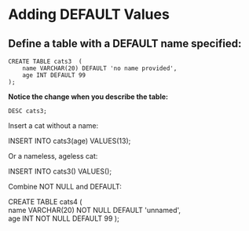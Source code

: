 # Adding DEFAULT Values

## Define a table with a DEFAULT name specified:
```
CREATE TABLE cats3  (    
    name VARCHAR(20) DEFAULT 'no name provided',    
    age INT DEFAULT 99  
);
```

**Notice the change when you describe the table:**

```
DESC cats3;
```

Insert a cat without a name:

INSERT INTO cats3(age) VALUES(13);

Or a nameless, ageless cat:

INSERT INTO cats3() VALUES();

Combine NOT NULL and DEFAULT:

CREATE TABLE cats4  (    
    name VARCHAR(20) NOT NULL DEFAULT 'unnamed',    
    age INT NOT NULL DEFAULT 99 
);